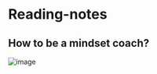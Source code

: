 # Reading-notes
## How to be a mindset coach?
![image](https://teacherbooker.com/wp-content/uploads/2017/10/Blog-pic-growth-mindset.jpg)
